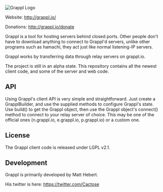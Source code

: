 ![Grappl Logo](https://dl.dropboxusercontent.com/u/34769058/grappl/glogo3.png)

Website: http://grappl.io/

Donations: http://grappl.io/donate

Grappl is a tool for hosting servers behind closed ports.
Other people don't have to download anything to connect to Grappl'd servers, unlike other programs such as hamachi, they
act just like normal listening-IP servers.

Grappl works by transferring data through relay servers on grappl.io.

The project is still in an alpha state. This repository contains all the newest client code, and some of the server and web code.

## API

Using Grappl's client API is very simple and straightforward. Just create a GrapplBuilder, and use
the supplied methods to configure Grappl's state. Use build() to get the Grappl object,
then use the Grappl object's connect() method to connect to your relay server of choice. This
may be one of the official ones (n.grappl.io, e.grappl.io, p.grappl.io) or a custom one.

## License

The Grappl client code is released under LGPL v2.1.

## Development

Grappl is primarily developed by Matt Hebert.

His twitter is here: https://twitter.com/Cactose